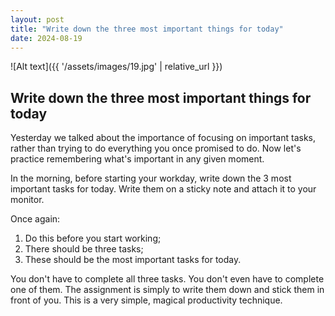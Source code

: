 ```yaml
---
layout: post
title: "Write down the three most important things for today"
date: 2024-08-19
---
```


![Alt text]({{ '/assets/images/19.jpg' | relative_url }})

## Write down the three most important things for today

Yesterday we talked about the importance of focusing on important tasks, rather than trying to do everything you once promised to do. Now let's practice remembering what's important in any given moment.

In the morning, before starting your workday, write down the 3 most important tasks for today. Write them on a sticky note and attach it to your monitor.

Once again:

1. Do this before you start working;
2. There should be three tasks;
3. These should be the most important tasks for today.

You don't have to complete all three tasks. You don't even have to complete one of them. The assignment is simply to write them down and stick them in front of you. This is a very simple, magical productivity technique.